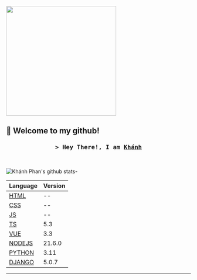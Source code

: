 <img  src="https://media.giphy.com/media/mTPjPA6SSXgTsnZ1Dh/giphy.gif" width="300" height="auto"/>

## 👋 Welcome to my github!

<h3 align="center">
        <samp>&gt; Hey There!, I am
                <b><a target="_blank" href="kdeveloper.net">Khánh</a></b>
        </samp>
</h3>

<br>

![Khánh Phan's github stats](https://github-readme-stats.vercel.app/api?username=Khanhphan98&show_icons=true&theme=tokyonight)- 

| Language                                        | Version |
|-------------------------------------------------|---------|
| [HTML](https://github.com/Khanhphan98/HTML)     |    --   |
| [CSS](https://github.com/Khanhphan98/CSS)       |    --   |
| [JS](https://github.com/Khanhphan98/JS)         |    --   |
| [TS](https://github.com/Khanhphan98/TS)         |   5.3   |
| [VUE](https://github.com/Khanhphan98/VUE)       |   3.3   |
| [NODEJS](https://github.com/Khanhphan98/NODEJS) |  21.6.0 |
| [PYTHON](https://github.com/Khanhphan98/PTYHON) |   3.11  |
| [DJANGO](https://github.com/Khanhphan98/DJANGO) |   5.0.7 |

---
